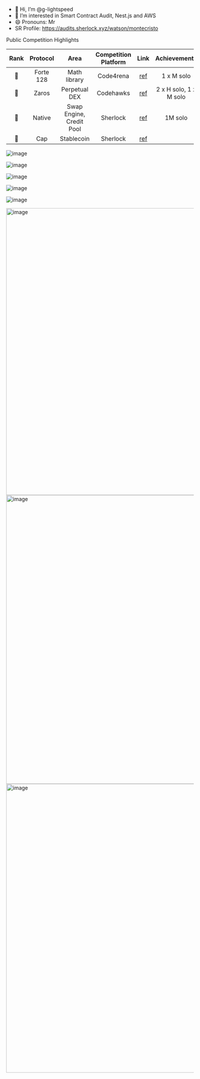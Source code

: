 - 👋 Hi, I’m @g-lightspeed
- 👀 I’m interested in Smart Contract Audit, Nest.js and AWS
- 😄 Pronouns: Mr
- SR Profile: https://audits.sherlock.xyz/watson/montecristo

Public Competition Highlights

| Rank | Protocol | Area| Competition Platform | Link | Achievements |
|:-----:|:----:|:--:|:------------------------:|:---:|:-----------:|
|🥇|Forte 128|Math library|Code4rena|[ref](https://code4rena.com/audits/2025-03-forte-float128-solidity-library) |1 x M solo|
|🥇|Zaros|Perpetual DEX|Codehawks|[ref](https://codehawks.cyfrin.io/contests/cm60h7a380000k66h6knt2vtl) |2 x H solo, 1 x M solo|
|🥈 |Native|Swap Engine, Credit Pool|Sherlock|[ref](https://audits.sherlock.xyz/contests/971)|1M solo|
|🥈 |Cap|Stablecoin|Sherlock|[ref](https://audits.sherlock.xyz/contests/990)||

![image](https://github.com/user-attachments/assets/1eccec34-4e2f-47e9-96f8-17cb099cb875)

![image](https://github.com/user-attachments/assets/83684229-1b1a-41b7-a399-9f95cbc3dc5b)

![image](https://imagedelivery.net/wtv4_V7VzVsxpAFaxzmpbw/79bc5f93-bf48-41df-c9c9-f42cf67f0600/public)

![image](https://github.com/user-attachments/assets/76bd5d74-8082-45fd-a724-955b6ed31596)

![image](https://github.com/user-attachments/assets/a9574891-786b-414f-a8bf-662e922205e8)

<img width="768" height="768" alt="image" src="https://github.com/user-attachments/assets/60856a10-ed02-45e5-8fe8-ee2197c2e43d" />

<img width="773" height="773" alt="image" src="https://github.com/user-attachments/assets/502d4758-63e4-4059-ae84-e643835a0af6" />

<img width="773" height="773" alt="image" src="https://github.com/user-attachments/assets/50aa294c-98cb-4bdd-8391-ab0014d25207" />

<!---
g-lightspeed/g-lightspeed is a ✨ special ✨ repository because its `README.md` (this file) appears on your GitHub profile.
You can click the Preview link to take a look at your changes.
--->
